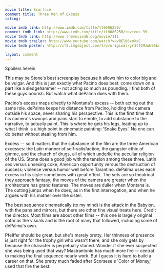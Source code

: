 ```yaml
---
movie title: Scarface
comment title: Three Men of Excess
rating: 

movie imdb link: http://www.imdb.com/title/tt0086250/
comment imdb link: http://www.imdb.com/title/tt0086250/reviews-99
movie tmdb link: http://www.themoviedb.org/movie/111
movie tmdb trailer: http://www.youtube.com/watch?v=vREl66xmXsE
movie tmdb poster: http://cf2.imgobject.com/t/p/original/yr3tfCMJwN95Lq6tuX9sla0UXX8.jpg

layout: comment
---
```


Spoilers herein.

This may be Stone's best screenplay because it allows him to color big and be vulgar. And this is just exactly what Pacino does best: come down on a part like a sledgehammer -- not acting so much as pounding. I find both of these guys boorish. But watch what dePalma does with them.

Pacino's excess maps directly to Montana's excess -- both acting out the same role. dePalma keeps his distance from Pacino, holding the camera outside his space, never sharing his perspective. This is the first time that his camera's swoops and pans start to emote, to add substance to the narrative, to actually paint. This is where he gets his legs, leading up to what I think is a high point in cinematic painting: 'Snake Eyes.' No one can do better without stealing from him.

Excess -- so it matters that the substance of the film are the three American excesses: the Latin manner of self-satisfaction, the gangster ethic of gimme, and the church of drugs, all of which underlie the peculiar religion of the US. Stone does a good job with the tension among these three. Latin sex versus unsexing coke; American opportunity versus the destruction of success; violence versus humor well before Tarantino. dePalma uses each excess in his style: sometimes with great effect. The sets are so theatrical they approach fantasy; the moves of the camera are greater when the architecture has grand features. The moves are duller when Montana is. The cutting jumps when he does, as in the first interrogation, and when he argues with his mother over the sister.

The best sequence cinematically (to my mind) is the attack in the Babylon, with the pans and mirrors, but there are other fine visual treats here. Credit the director. Most films are about other films -- this one is largely original sofar as the visuals and is the root of many that followed, including some of dePalma's own.

Pfeiffer should be great, but she's merely pretty. Her thinness of presence is just right for the trophy girl who wasn't there, and she only gets by because the character is perpetually stoned. Wonder if she ever suspected she was being used that way? Mastrantonio has much more fire -- central to making the final sequence nearly work. But I guess it is hard to build a career on that. She pretty much faded after Scorsese's 'Color of Money,' used that fire the best.